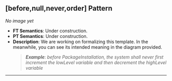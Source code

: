 ## [before,null,never,order] Pattern
_No image yet_
 * **FT Semantics**: Under construction.
 * **PT Semantics**: Under construction.
 * **Description**: We are working on formalizing this template. In the meanwhile, you can see its intended meaning in the diagram provided.
   > **_Example_**: _before PackageInstallation,  the system shall never first  increment the lowLevel variable and then  decrement the highLevel variable_   
***
